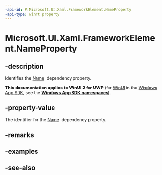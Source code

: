 ```yaml
---
-api-id: P:Microsoft.UI.Xaml.FrameworkElement.NameProperty
-api-type: winrt property
---
```


<!-- Property syntax
public Windows.UI.Xaml.DependencyProperty NameProperty { get; }
-->

# Microsoft.UI.Xaml.FrameworkElement.NameProperty

## -description
Identifies the [Name](frameworkelement_name.md)  dependency property.

**This documentation applies to WinUI 2 for UWP** (for [WinUI](/windows/apps/winui/winui3/) in the [Windows App SDK](/windows/apps/windows-app-sdk/), see the **[Windows App SDK namespaces](/windows/windows-app-sdk/api/winrt/)**).

## -property-value
The identifier for the [Name](frameworkelement_name.md)  dependency property.

## -remarks

## -examples

## -see-also
